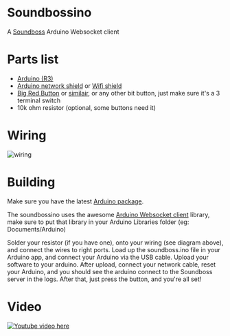 Soundbossino
============
A [Soundboss](https://github.com/dkln/soundboss) Arduino Websocket client

Parts list
==========
- [Arduino (R3)](http://www.pieterfloris.nl/shop/product.php?id_product=485)
- [Arduino network shield](http://www.pieterfloris.nl/shop/product.php?id_product=101) or [Wifi shield](http://www.pieterfloris.nl/shop/product.php?id_product=808)
- [Big Red Button](http://www.pieterfloris.nl/shop/product.php?id_product=162) or [similair](http://www.pieterfloris.nl/shop/product.php?id_product=167), or any other bit button, just make sure it's a 3 terminal switch
- 10k ohm resistor (optional, some buttons need it)

Wiring
======
![wiring](https://raw.github.com/svdgraaf/soundbossino/master/sketch.png)

Building
========
Make sure you have the latest [Arduino package](http://arduino.cc/en/Main/Software).

The soundbossino uses the awesome [Arduino Websocket client](https://github.com/krohling/ArduinoWebsocketClient) library, make sure to put that library in your Arduino Libraries folder (eg: Documents/Arduino)

Solder your resistor (if you have one), onto your wiring (see diagram above), and connect the wires to right ports. Load up the soundboss.ino file in your Arduino app, and connect your Arduino via the USB cable. Upload your software to your arduino. After upload, connect your network cable, reset your Arduino, and you should see the arduino connect to the Soundboss server in the logs. After that, just press the button, and you're all set!

Video
=====
[![Youtube video here](http://img.youtube.com/vi/VEaQiwvT0Hs/0.jpg)](http://www.youtube.com/watch?v=VEaQiwvT0Hs)
